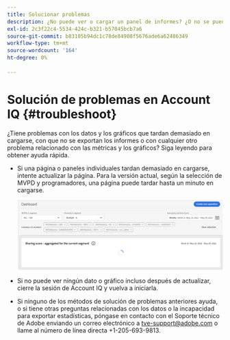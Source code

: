 ```yaml
---
title: Solucionar problemas
description: ¿No puede ver o cargar un panel de informes? ¿O no se puede exportar un informe? Obtenga información sobre cómo resolver los problemas más comunes del producto.
exl-id: 2c3f22c4-5534-424c-b321-b57045bcb7a6
source-git-commit: b83105b94dc1c78de84908f5676ade6a62486349
workflow-type: tm+mt
source-wordcount: '164'
ht-degree: 0%

---
```


# Solución de problemas en Account IQ {#troubleshoot}

¿Tiene problemas con los datos y los gráficos que tardan demasiado en cargarse, con que no se exportan los informes o con cualquier otro problema relacionado con las métricas y los gráficos? Siga leyendo para obtener ayuda rápida.

* Si una página o paneles individuales tardan demasiado en cargarse, intente actualizar la página. Para la versión actual, según la selección de MVPD y programadores, una página puede tardar hasta un minuto en cargarse.

   ![](assets/troubleshoot.png)

* Si no puede ver ningún dato o gráfico incluso después de actualizar, cierre la sesión de Account IQ y vuelva a iniciarla.

* Si ninguno de los métodos de solución de problemas anteriores ayuda, o si tiene otras preguntas relacionadas con los datos o la incapacidad para exportar estadísticas, póngase en contacto con el Soporte técnico de Adobe enviando un correo electrónico a tve-support@adobe.com o llame al número de línea directa +1-205-693-9813.

